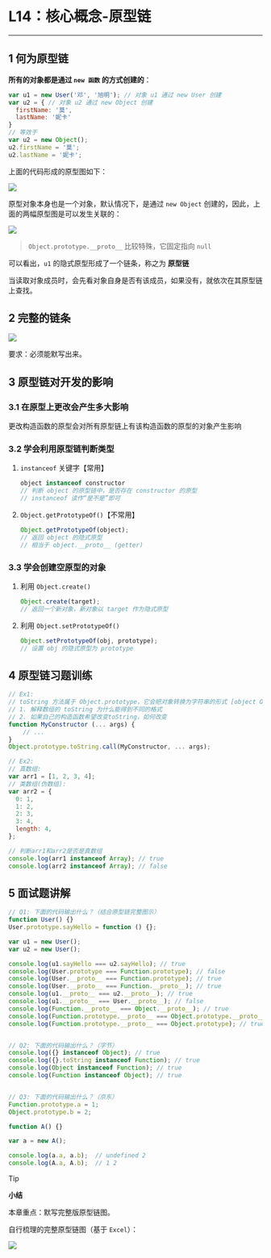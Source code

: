 # L14：核心概念-原型链

---



## 1 何为原型链

**所有的对象都是通过 `new 函数` 的方式创建的**：

```js
var u1 = new User('邓', '旭明'); // 对象 u1 通过 new User 创建
var u2 = { // 对象 u2 通过 new Object 创建
  firstName: '莫',
  lastName: '妮卡'
}
// 等效于
var u2 = new Object(); 
u2.firstName = '莫';
u2.lastName = '妮卡';
```

上面的代码形成的原型图如下：

![](assets/14.1.png)

原型对象本身也是一个对象，默认情况下，是通过 `new Object` 创建的，因此，上面的两幅原型图是可以发生关联的：

![](assets/14.2.png)

> `Object.prototype.__proto__` 比较特殊，它固定指向 `null`

可以看出，`u1` 的隐式原型形成了一个链条，称之为 **原型链**

当读取对象成员时，会先看对象自身是否有该成员，如果没有，就依次在其原型链上查找。



## 2 完整的链条

![](assets/14.3.png)

要求：必须能默写出来。



## 3 原型链对开发的影响

### 3.1 在原型上更改会产生多大影响

更改构造函数的原型会对所有原型链上有该构造函数的原型的对象产生影响



### 3.2 学会利用原型链判断类型

1. `instanceof` 关键字【常用】

   ```js
   object instanceof constructor
   // 判断 object 的原型链中，是否存在 constructor 的原型
   // instanceof 读作“是不是”即可
   ```

2. `Object.getPrototypeOf()`【不常用】

   ```js
   Object.getPrototypeOf(object);
   // 返回 object 的隐式原型
   // 相当于 object.__proto__ (getter)
   ```



### 3.3 学会创建空原型的对象

1. 利用 `Object.create()`

   ```js
   Object.create(target);
   // 返回一个新对象，新对象以 target 作为隐式原型
   ```

2. 利用 `Object.setPrototypeOf()`

   ```js
   Object.setPrototypeOf(obj, prototype);
   // 设置 obj 的隐式原型为 prototype
   ```




## 4 原型链习题训练

```js
// Ex1:
// toString 方法属于 Object.prototype，它会把对象转换为字符串的形式 [object Object]。但这种格式并非每个对象想要的。
// 1. 解释数组的 toString 为什么能得到不同的格式
// 2. 如果自己的构造函数希望改变toString，如何改变
function MyConstructor (... args) {
    // ...
}
Object.prototype.toString.call(MyConstructor, ... args);

// Ex2:
// 真数组:
var arr1 = [1, 2, 3, 4];
// 类数组(伪数组):
var arr2 = {
  0: 1,
  1: 2,
  2: 3,
  3: 4,
  length: 4,
};

// 判断arr1和arr2是否是真数组
console.log(arr1 instanceof Array); // true
console.log(arr2 instanceof Array); // false
```



## 5 面试题讲解

```js
// Q1: 下面的代码输出什么？（结合原型链完整图示）
function User() {}
User.prototype.sayHello = function () {};

var u1 = new User();
var u2 = new User();

console.log(u1.sayHello === u2.sayHello); // true
console.log(User.prototype === Function.prototype); // false
console.log(User.__proto__ === Function.prototype); // true
console.log(User.__proto__ === Function.__proto__); // true
console.log(u1.__proto__ === u2.__proto__); // true
console.log(u1.__proto__ === User.__proto__); // false
console.log(Function.__proto__ === Object.__proto__); // true
console.log(Function.prototype.__proto__ === Object.prototype.__proto__); // false
console.log(Function.prototype.__proto__ === Object.prototype); // true


// Q2: 下面的代码输出什么？（字节）
console.log({} instanceof Object); // true
console.log({}.toString instanceof Function); // true
console.log(Object instanceof Function); // true
console.log(Function instanceof Object); // true


// Q3: 下面的代码输出什么？（京东）
Function.prototype.a = 1;
Object.prototype.b = 2;

function A() {}

var a = new A();

console.log(a.a, a.b);  // undefined 2
console.log(A.a, A.b);  // 1 2
```



> [!tip]
>
> **小结**
>
> 本章重点：默写完整版原型链图。
>
> 自行梳理的完整原型链图（基于 `Excel`）：
>
> ![](assets/14.4.png)

